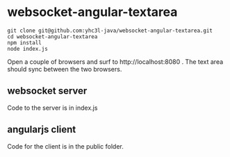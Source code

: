 websocket-angular-textarea
==========================

```
git clone git@github.com:yhc3l-java/websocket-angular-textarea.git
cd websocket-angular-textarea
npm install
node index.js
```
Open a couple of browsers and surf to http://localhost:8080 . The text area should sync between the two browsers.

## websocket server

Code to the server is in index.js

## angularjs client

Code for the client is in the public folder.

